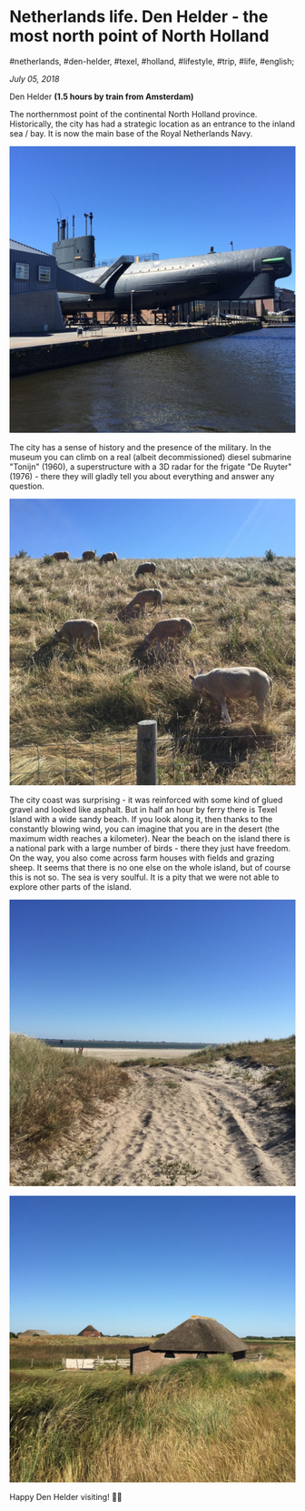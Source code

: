 # Netherlands life. Den Helder - the most north point of North Holland

#netherlands, #den-helder, #texel, #holland, #lifestyle, #trip, #life, #english;

_July 05, 2018_

Den Helder **(1.5 hours by train from Amsterdam)**

The northernmost point of the continental North Holland province. Historically, the city has had a strategic location as an entrance to the inland sea / bay. It is now the main base of the Royal Netherlands Navy.

![Den Helder submarine](/images/netherlands-life-den-helder-the-most-north-point-of-north-holland/1.jpg "Den Helder submarine")

The city has a sense of history and the presence of the military. In the museum you can climb on a real (albeit decommissioned) diesel submarine "Tonijn" (1960), a superstructure with a 3D radar for the frigate "De Ruyter" (1976) - there they will gladly tell you about everything and answer any question.

![Den Helder sheeps](/images/netherlands-life-den-helder-the-most-north-point-of-north-holland/2.jpg "Den Helder sheeps")

The city coast was surprising - it was reinforced with some kind of glued gravel and looked like asphalt. But in half an hour by ferry there is Texel Island with a wide sandy beach. If you look along it, then thanks to the constantly blowing wind, you can imagine that you are in the desert (the maximum width reaches a kilometer). Near the beach on the island there is a national park with a large number of birds - there they just have freedom. On the way, you also come across farm houses with fields and grazing sheep. It seems that there is no one else on the whole island, but of course this is not so. The sea is very soulful. It is a pity that we were not able to explore other parts of the island.

![Den Helder road to beach](/images/netherlands-life-den-helder-the-most-north-point-of-north-holland/3.jpg "Den Helder road to beach")

![Den Helder house](/images/netherlands-life-den-helder-the-most-north-point-of-north-holland/4.jpg "Den Helder house")

Happy Den Helder visiting! ✌🏼
